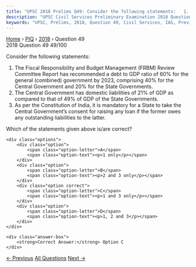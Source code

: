 ```yaml
---
title: "UPSC 2018 Prelims Q49: Consider the following statements:   1. The Fiscal Responsib..."
description: "UPSC Civil Services Preliminary Examination 2018 Question 49 with options and answer"
keywords: "UPSC, Prelims, 2018, Question 49, Civil Services, IAS, Previous Year Questions"
---
```


<nav class="breadcrumb">
    <a href="../../">Home</a>
    <span>›</span>
    <a href="../">PIQ</a>
    <span>›</span>
    <a href="./">2018</a>
    <span>›</span>
    <span>Question 49</span>
</nav>

<div class="question-header">
    <div class="question-meta">
        <span class="year-badge">2018</span>
        <span class="question-number">Question 49</span>
        <span class="progress">49/100</span>
    </div>
    <div class="progress-bar">
        <div class="progress-fill" style="width: 49.0%"></div>
    </div>
</div>

<div class="question-content">
    <div class="question-text">
        <p>Consider the following statements:</p>
<ol>
<li>The Fiscal Responsibility and Budget Management (FRBM) Review Committee Report has recommended a debt to GDP ratio of 60% for the general (combined) government by 2023, comprising 40% for the Central Government and 20% for the State Governments.</li>
<li>The Central Government has domestic liabilities of 21% of GDP as compared to that of 49% of GDP of the State Governments.</li>
<li>As per the Constitution of India, it is mandatory for a State to take the Central Government’s consent for raising any loan if the former owes any outstanding liabilities to the latter.</li>
</ol>
<p>Which of the statements given above is/are correct?</p>
    </div>
    
    <div class="options">
        <div class="option">
            <span class="option-letter">A</span>
            <span class="option-text"><p>1 only</p></span>
        </div>
        <div class="option">
            <span class="option-letter">B</span>
            <span class="option-text"><p>2 and 3 only</p></span>
        </div>
        <div class="option correct">
            <span class="option-letter">C</span>
            <span class="option-text"><p>1 and 3 only</p></span>
        </div>
        <div class="option">
            <span class="option-letter">D</span>
            <span class="option-text"><p>1, 2 and 3</p></span>
        </div>
    </div>

    <div class="answer-box">
        <strong>Correct Answer:</strong> Option C
    </div>
</div>

<div class="question-nav">
    <a href="../q048-with-reference-to-indias-decision-to-levy-an-equal/" class="nav-btn prev">← Previous</a>
    <a href="../" class="nav-btn center">All Questions</a>
    <a href="../q050-consider-the-following-statements-1-the-quantity-o/" class="nav-btn next">Next →</a>
</div>
